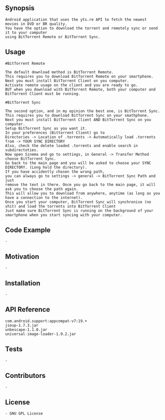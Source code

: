 ## Synopsis

    Android application that uses the yts.re API to fetch the newest movies in DVD or BR quality. 
    You have the option to download the torrent and remotely sync or send it to your computer 
    using BitTorrent Remote or BitTorrent Sync.

## Usage

    #BitTorrent Remote
    
    The default download method is BitTorrent Remote.
    This requires you to download BitTorrent Remote on your smartphone.
    Next you must install BitTorrent Client on you computer.
    Activate remote usage on the client and you are ready to go.
    BUT when you download with BitTorrent Remote, both your computer and BitTorrent Client must be running.
    
    #BitTorrent Sync
    
    The second option, and in my opinion the best one, is BitTorrent Sync.
    This requires you to download BitTorrent Sync on your smathphone.
    Next you must install BitTorrent Client AND BitTorrent Sync on you computer.
    Setup BitTorrent Sync as you want it.
    In your preferences (Bittorrent Client) go to 
    Directories -> Location of .torrents -> Automatically load .torrents from -> YOUR SYNC DIRECTORY
    Also, check the delete loaded .torrents and enable search in subdirectoties.
    Now open Sinema and go to settings, in General -> Transfer Method choose BitTorrent Sync.
    Go back to the main page and you will be asked to choose your SYNC DIRECTORY. (Long hold the directory).
    If you have accidently chosen the wrong path,
    you can always go to settings -> general -> BitTorrent Sync Path and just
    remove the text in there. Once you go back to the main page, it will ask you to choose the path again.
    This will allow you to download from anywhere, anytime (as long as you have a connection to the internet).
    Once you start your computer, BitTorrent Sync will synchronise (no shit) and load the torrents into BitTorrent Client
    Just make sure BitTorrent Sync is running on the background of your smartphone when you start syncing with your computer.

## Code Example

    -

## Motivation

    -

## Installation

    -

## API Reference

    com.android.support:appcompat-v7:19.+
    jsoup-1.7.3.jar
    unbescape-1.1.0.jar
    universal-image-loader-1.9.2.jar

## Tests

    -

## Contributors

    -

## License

    - GNU GPL License

